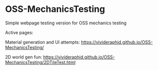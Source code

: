 # OSS-MechanicsTesting
Simple webpage testing version for OSS mechanics testing

Active pages:

Material generation and UI attempts: https://vivideraphid.github.io/OSS-MechanicsTesting/

2D world gen fun: https://vivideraphid.github.io/OSS-MechanicsTesting/2DTileTest.html
